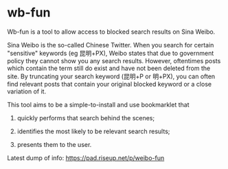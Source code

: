 wb-fun
======
Wb-fun is a tool to allow access to blocked search results on Sina Weibo.

Sina Weibo is the so-called Chinese Twitter. When you search for certain "sensitive" keywords 
(eg 昆明+PX), Weibo states that due to government policy they cannot show you any search results. 
However, oftentimes posts which contain the term still do exist and have not been deleted from the 
site. By truncating your search keyword (昆明+P or 明+PX), you can often find relevant posts that 
contain your original blocked keyword or a close variation of it.

This tool aims to be a simple-to-install and use bookmarklet that 

1. quickly performs that search behind the scenes;

2. identifies the most likely to be relevant search results;

3. presents them to the user.

Latest dump of info: https://pad.riseup.net/p/weibo-fun
